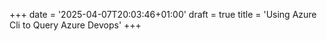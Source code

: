 +++
date = '2025-04-07T20:03:46+01:00'
draft = true
title = 'Using Azure Cli to Query Azure Devops'
+++
